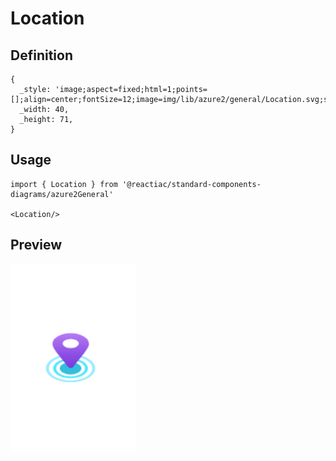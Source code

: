 # Location

## Definition

```
{
  _style: 'image;aspect=fixed;html=1;points=[];align=center;fontSize=12;image=img/lib/azure2/general/Location.svg;strokeColor=none;',
  _width: 40,
  _height: 71,
}
```

## Usage

```
import { Location } from '@reactiac/standard-components-diagrams/azure2General'

<Location/>
```

## Preview

<img src="./location.png" width="200"/>
